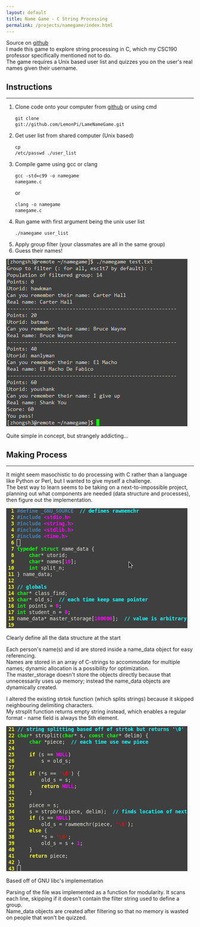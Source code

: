 ```yaml
---
layout: default
title: Name Game - C String Processing
permalink: /projects/namegame/index.html
---
```

Source on [github](https://github.com/LemonPi/LameNameGame)  
I made this game to explore string processing in C, which my CSC190 professor specifically mentioned not to do.  
The game requires a Unix based user list and quizzes you on the user's real names given their username. 

## Instructions <a name="instructions"> </a>
------------------------
1. Clone code onto your computer from [github](https://github.com/LemonPi/LameNameGame) or using cmd <pre><code>git clone git://github.com/LemonPi/LameNameGame.git</code></pre>
2. Get user list from shared computer (Unix based)  <pre><code>cp /etc/passwd ./user_list </code></pre> 
3. Compile game using gcc or clang <pre><code>gcc -std=c99 -o namegame namegame.c</code></pre> or <pre><code>clang -o namegame namegame.c</code></pre>
4. Run game with first argument being the unix user list  <pre><code>./namegame user_list</code></pre>   
5. Apply group filter (your classmates are all in the same group) 
6. Guess their names!  

<div class="frames">
<img src="playing.png">
<p>Quite simple in concept, but strangely addicting...</p>
</div>

## Making Process <a name="making"> </a>
------------------------
It might seem masochistic to do processing with C rather than a language like Python or Perl, but I wanted to give myself a challenge.  
The best way to learn seems to be taking on a next-to-impossible project, planning out what components are needed (data structure and processes), then figure out the implementation.  
<div class="frames">
<img src="structure.png">
<p>Clearly define all the data structure at the start</p>
</div>

Each person's name(s) and id are stored inside a name\_data object for easy referencing.  
Names are stored in an array of C-strings to accommodate for multiple names; dynamic allocation is a possibility for optimization.  
The master\_storage doesn't store the objects directly because that unnecessarily uses up memory; instead the name\_data objects are dynamically created.  

I altered the existing strtok function (which splits strings) because it skipped neighbouring delimiting characters.  
My strsplit function returns empty string instead, which enables a regular format - name field is always the 5th element.  
<div class="frames">
<img src="strsplit.png">
<p>Based off of GNU libc's implementation</p>
</div>

Parsing of the file was implemented as a function for modularity. It scans each line, skipping if it doesn't contain the filter string used to define a group.  
Name\_data objects are created after filtering so that no memory is wasted on people that won't be quizzed.  